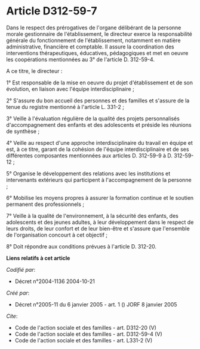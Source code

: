 # Article D312-59-7

Dans le respect des prérogatives de l'organe délibérant de la personne morale gestionnaire de l'établissement, le directeur
exerce la responsabilité générale du fonctionnement de l'établissement, notamment en matière administrative, financière et
comptable. Il assure la coordination des interventions thérapeutiques, éducatives, pédagogiques et met en oeuvre les
coopérations mentionnées au 3° de l'article D. 312-59-4. 

A ce titre, le directeur : 

1° Est responsable de la mise en oeuvre du projet d'établissement et de son évolution, en liaison avec l'équipe
interdisciplinaire ; 

2° S'assure du bon accueil des personnes et des familles et s'assure de la tenue du registre mentionné à l'article L.
331-2 ; 

3° Veille à l'évaluation régulière de la qualité des projets personnalisés d'accompagnement des enfants et des adolescents et
préside les réunions de synthèse ; 

4° Veille au respect d'une approche interdisciplinaire du travail en équipe et est, à ce titre, garant de la cohésion de
l'équipe interdisciplinaire et de ses différentes composantes mentionnées aux articles D. 312-59-9 à D. 312-59-12 ; 

5° Organise le développement des relations avec les institutions et intervenants extérieurs qui participent à
l'accompagnement de la personne ; 

6° Mobilise les moyens propres à assurer la formation continue et le soutien permanent des professionnels ; 

7° Veille à la qualité de l'environnement, à la sécurité des enfants, des adolescents et des jeunes adultes, à leur
développement dans le respect de leurs droits, de leur confort et de leur bien-être et s'assure que l'ensemble de
l'organisation concourt à cet objectif ; 

8° Doit répondre aux conditions prévues à l'article D. 312-20.

**Liens relatifs à cet article**

_Codifié par_:

  - Décret n°2004-1136 2004-10-21

_Créé par_:

  - Décret n°2005-11 du 6 janvier 2005 - art. 1 () JORF 8 janvier 2005

_Cite_:

  - Code de l'action sociale et des familles - art. D312-20 (V)
  - Code de l'action sociale et des familles - art. D312-59-4 (V)
  - Code de l'action sociale et des familles - art. L331-2 (V)
